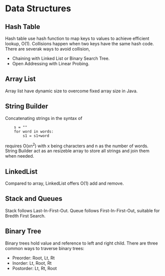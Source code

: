 # Data Structures

## Hash Table
Hash table use hash function to map keys to values to achieve efficient lookup, O(1).
Collisions happen when two keys have the same hash code.
There are severak ways to avoid collision,
- Chaining with Linked List or Binary Search Tree.
- Open Addressing with Linear Probing.

## Array List
Array list have dynamic size to overcome fixed array size in Java.

## String Builder
Concatenating strings in the syntax of

        s = ""
        for word in words:
            s1 = s1+word

requires O(xn<sup>2</sup>) with x being characters and n as the number of words.
String Builder act as an resizeble array to store all strings and join them when needed.

## LinkedList
Compared to array, LinkedList offers O(1) add and remove.

## Stack and Queues
Stack follows Last-In-First-Out.
Queue follows First-In-First-Out, suitable for Bredth First Search.

## Binary Tree
Binary trees hold value and reference to left and right child.
There are three common ways to traverse binary trees:
- Preorder: Root, Lt, Rt
- Inorder: Lt, Root, Rt
- Postorder: Lt, Rt, Root
